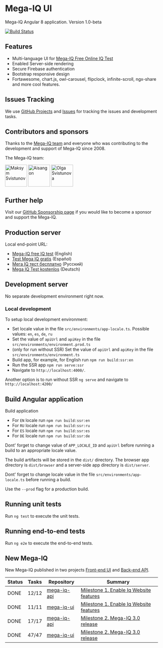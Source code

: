 # Mega-IQ UI

Mega-IQ Angular 8 application. Version 1.0-beta

[![Build Status](http://ci.msvhost.com:8080/job/mega-iq-ui-es/badge/icon)](http://ci.msvhost.com:8080/job/mega-iq-ui-es/)

## Features
* Multi-language UI for [Mega-IQ Free Online IQ Test](https://www.mega-iq.com)
* Enabled Server-side rendering
* Secure Firebase authentication
* Bootstrap responsive design
* Fortawesome, chart.js, owl-carousel, flipclock, infinite-scroll, ngx-share and more cool features.

## Issues Tracking
We use [GitHub Projects](https://github.com/maxsv0/mega-iq-ui/projects) and [Issues](https://github.com/maxsv0/mega-iq-ui/issues) 
for tracking the issues and development tasks.

## Contributors and sponsors

Thanks to the [Mega-IQ team](https://www.mega-iq.com/assets/static/about.html) and everyone who was contributing 
to the development and support of Mega-IQ since 2008. 

The Mega-IQ team:

[<img src="https://avatars0.githubusercontent.com/u/3890266?s=72&v=4" alt="Maksym Svistunov" width="72">](https://github.com/maxsv0)
[<img src="https://avatars0.githubusercontent.com/u/37509874?s=72&v=4" alt="Aisangon" width="72">](https://github.com/Aisangon)
[<img src="https://avatars1.githubusercontent.com/u/39739790?s=72&v=4" alt="Olga Svistunova" width="72">](https://github.com/olgasv1)

## Further help

Visit our [GitHub Sponsorship page](https://github.com/sponsors/maxsv0) if you would like 
to become a sponsor and support the Mega-IQ.

## Production server
Local end-point URL: 
* [Mega-IQ free IQ test](https://www.mega-iq.com) (English)
* [Test Mega IQ gratis](https://es.mega-iq.com) (Español)
* [Мега IQ тест бесплатно](https://ru.mega-iq.com) (Русский)
* [Mega IQ Test kostenlos](https://de.mega-iq.com) (Deutsch)

## Development server

No separate development environment right now.

### Local development

To setup local development environment:
* Set locale value in the file `src/environments/app-locale.ts`. Possible values: `en`, `es`, `de`, `ru`
* Set the value of `apiUrl` and `apiKey` in the file `src/environments/environment.prod.ts`
* (only for run without SSR) Set the value of `apiUrl` and `apiKey` in the file `src/environments/environment.ts`
* Build app, for example, for English run `npm run build:ssr:en` 
* Run the SSR app `npm run serve:ssr`
* Navigate to `http://localhost:4000/`.
    
Another option is to run without SSR `ng serve` and navigate to `http://localhost:4200/`

## Build Angular application 

Build application 
* For `EN` locale run `npm run build:ssr:en`
* For `RU` locale run `npm run build:ssr:ru`
* For `ES` locale run `npm run build:ssr:es`
* For `DE` locale run `npm run build:ssr:de`

Dont' forget to change value of `APP_LOCALE_ID` and `apiUrl` before running
a build to an appropriate locale value.

The build artifacts will be stored in the `dist/` directory.
The browser app directory is `dist/browser` and a server-side app directory is `dist/server`.

Dont' forget to change locale value in the file `src/environments/app-locale.ts` before running a build.

Use the `--prod` flag for a production build.

## Running unit tests

Run `ng test` to execute the unit tests.

## Running end-to-end tests

Run `ng e2e` to execute the end-to-end tests.

## New Mega-IQ

New Mega-IQ published in two projects 
[Front-end UI](https://github.com/maxsv0/mega-iq-ui/projects) and [Back-end API](https://github.com/maxsv0/mega-iq-api/projects).

| Status   | Tasks   | Repository           | Summary  |
| ------------- |-------------| -----|-----|
| DONE     | 12/12   | [mega-iq-api](https://github.com/maxsv0/mega-iq-api)   |  [Milestone 1. Enable Iq Website features](https://github.com/maxsv0/mega-iq-api/projects/1)  |
| DONE     | 11/11    | [mega-iq-ui](https://github.com/maxsv0/mega-iq-ui)   |  [Milestone 1. Enable Iq Website features](https://github.com/maxsv0/mega-iq-ui/projects/1) |
| DONE     | 17/17    | [mega-iq-api](https://github.com/maxsv0/mega-iq-api)   |  [Milestone 2. Mega-IQ 3.0 release](https://github.com/maxsv0/mega-iq-api/projects/2) |
| DONE     | 47/47    | [mega-iq-ui](https://github.com/maxsv0/mega-iq-ui)   |  [Milestone 2. Mega-IQ 3.0 release](https://github.com/maxsv0/mega-iq-ui/projects/3) |
